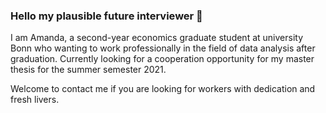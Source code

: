 ### Hello my plausible future interviewer 👋

I am Amanda, a second-year economics graduate student at university Bonn who wanting to work professionally in the field of data analysis after graduation. Currently looking for a cooperation opportunity for my master thesis for the summer semester 2021.

Welcome to contact me if you are looking for workers with dedication and fresh livers. 
<!--
**amanda8412383/amanda8412383** is a ✨ _special_ ✨ repository because its `README.md` (this file) appears on your GitHub profile.

Here are some ideas to get you started:

- 🔭 I’m currently working on ...
- 🌱 I’m currently learning ...
- 👯 I’m looking to collaborate on ...
- 🤔 I’m looking for help with ...
- 💬 Ask me about ...
- 📫 How to reach me: ...
- 😄 Pronouns: ...
- ⚡ Fun fact: ...
-->
